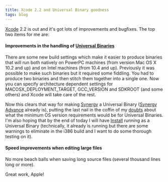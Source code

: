 ```yaml
---
title: Xcode 2.2 and Universal Binary goodness
tags: blog
---
```


[Xcode](http://www.apple.com/macosx/features/xcode/) 2.2 is out and it's got lots of improvements and bugfixes. The top two items for me are:

#### Improvements in the handling of [Universal Binaries](http://developer.apple.com/transition/)

There are some new build settings which make it easier to produce binaries that will run both natively on PowerPC machines (from version Mac OS X 10.2 and up) and on Intel machines (from 10.4 and up). Previously it was possible to make such binaries but it required some fiddling. You had to produce two binaries and then stitch them together into a single one. Now you can specify architecture dependent settings for MACOSX_DEPLOYMENT_TARGET, GCC_VERSION and SDKROOT (and some others) and Xcode will take care of the rest.

Now this clears that way for making [Synergy](http://wincent.dev/a/products/synergy-classic/) a Universal Binary ([Synergy Advance](http://wincent.dev/a/products/synergy-advance/) already is), putting the last nail in the coffin of my [doubts](http://wincent.dev/a/news/archives/2005/06/position_statem.php) about what the minimum OS version requirements would be for Universal Binaries. I'm also hoping that by the end of today I will have [Install](http://wincent.dev/a/products/install/) running as a Universal Binary (technically, it already is running but there are some warnings to eliminate in the i386 build and I want to do some thorough testing on it).

#### Speed improvements when editing large files

No more beach balls when saving long source files (several thousand lines long or more).

Great work, Apple!
